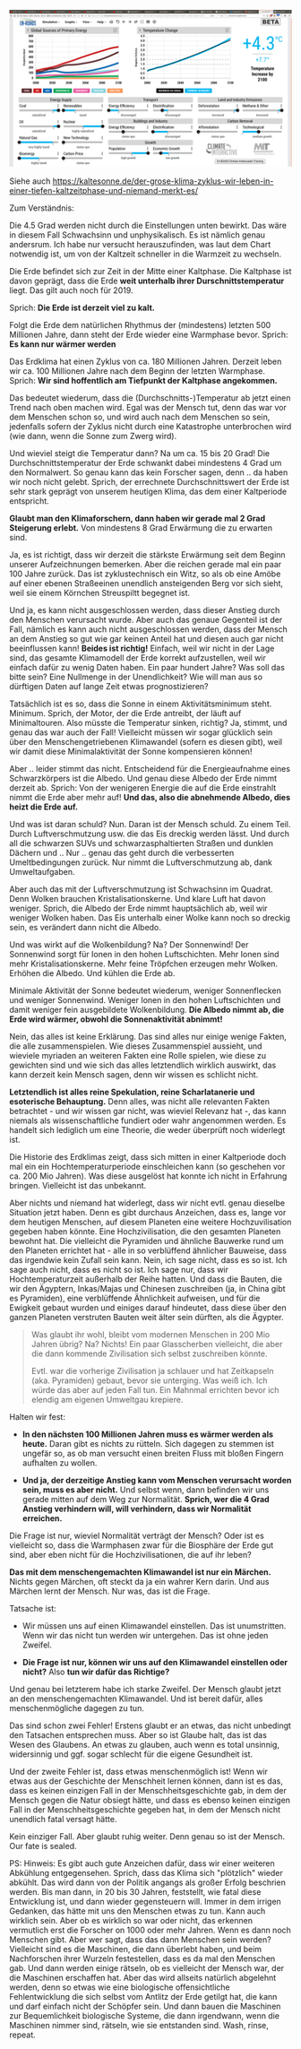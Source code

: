 [![So wird's kommen](prognose-zukunft.png)](https://en-roads.climateinteractive.org/scenario.html?p1=-20&p7=-15&p10=6&p16=0.03&p23=30&p30=-0.07&p50=-1&p53=-1.1&p55=-3&p57=1&p59=10&p63=2.5&p64=2.1&p67=41&v=2.7.6)

Siehe auch https://kaltesonne.de/der-grose-klima-zyklus-wir-leben-in-einer-tiefen-kaltzeitphase-und-niemand-merkt-es/

Zum Verständnis:

Die 4.5 Grad werden nicht durch die Einstellungen unten bewirkt.  Das wäre in diesem Fall Schwachsinn und unphysikalisch.  Es ist nämlich genau andersrum.  Ich habe nur versucht herauszufinden, was laut dem Chart notwendig ist, um von der Kaltzeit schneller in die Warmzeit zu wechseln.

Die Erde befindet sich zur Zeit in der Mitte einer Kaltphase.  Die Kaltphase ist davon geprägt, dass die Erde **weit unterhalb ihrer Durschnittstemperatur** liegt.  Das gilt auch noch für 2019.

Sprich: **Die Erde ist derzeit viel zu kalt.**

Folgt die Erde dem natürlichen Rhythmus der (mindestens) letzten 500 Millionen Jahre, dann steht der Erde wieder eine Warmphase bevor.  Sprich:  **Es kann nur wärmer werden**

Das Erdklima hat einen Zyklus von ca. 180 Millionen Jahren.  Derzeit leben wir ca. 100 Millionen Jahre nach dem Beginn der letzten Warmphase.  Sprich:  **Wir sind hoffentlich am Tiefpunkt der Kaltphase angekommen.**

Das bedeutet wiederum, dass die (Durchschnitts-)Temperatur ab jetzt einen Trend nach oben machen wird.  Egal was der Mensch tut, denn das war vor dem Menschen schon so, und wird auch nach dem Menschen so sein, jedenfalls sofern der Zyklus nicht durch eine Katastrophe unterbrochen wird (wie dann, wenn die Sonne zum Zwerg wird).

Und wieviel steigt die Temperatur dann?  Na um ca. 15 bis 20 Grad!  Die Durchschnittstemperatur der Erde schwankt dabei mindestens 4 Grad um den Normalwert.  So genau kann das kein Forscher sagen, denn .. da haben wir noch nicht gelebt.  Sprich, der errechnete Durchschnittswert der Erde ist sehr stark geprägt von unserem heutigen Klima, das dem einer Kaltperiode entspricht.

**Glaubt man den Klimaforschern, dann haben wir gerade mal 2 Grad Steigerung erlebt.**  Von mindestens 8 Grad Erwärmung die zu erwarten sind.

Ja, es ist richtigt, dass wir derzeit die stärkste Erwärmung seit dem Beginn unserer Aufzeichnungen bemerken.  Aber die reichen gerade mal ein paar 100 Jahre zurück.  Das ist zyklustechnisch ein Witz, so als ob eine Amöbe auf einer ebenen Straßeeinen unendlich ansteigenden Berg vor sich sieht, weil sie einem Körnchen Streuspiltt begegnet ist.

Und ja, es kann nicht ausgeschlossen werden, dass dieser Anstieg durch den Menschen verursacht wurde.  Aber auch das genaue Gegenteil ist der Fall, nämlich es kann auch nicht ausgeschlossen werden, dass der Mensch an dem Anstieg so gut wie gar keinen Anteil hat und diesen auch gar nicht beeinflussen kann!  **Beides ist richtig!**  Einfach, weil wir nicht in der Lage sind, das gesamte Klimamodell der Erde korrekt aufzustellen, weil wir einfach dafür zu wenig Daten haben.  Ein paar hundert Jahre?  Was soll das bitte sein?  Eine Nullmenge in der Unendlichkeit?  Wie will man aus so dürftigen Daten auf lange Zeit etwas prognostizieren?

Tatsächlich ist es so, dass die Sonne in einem Aktivitätsminimum steht.  Minimum.  Sprich, der Motor, der die Erde antreibt, der läuft auf Minimaltouren.  Also müsste die Temperatur sinken, richtig?  Ja, stimmt, und genau das war auch der Fall!  Vielleicht müssen wir sogar glücklich sein über den Menschengetriebenen Klimawandel (sofern es diesen gibt), weil wir damit diese Minimalaktivität der Sonne kompensieren können!

Aber .. leider stimmt das nicht.  Entscheidend für die Energieaufnahme eines Schwarzkörpers ist die Albedo.  Und genau diese Albedo der Erde nimmt derzeit ab.  Sprich:  Von der wenigeren Energie die auf die Erde einstrahlt nimmt die Erde aber mehr auf!  **Und das, also die abnehmende Albedo, dies heizt die Erde auf.**

Und was ist daran schuld?  Nun.  Daran ist der Mensch schuld.  Zu einem Teil.  Durch Luftverschmutzung usw. die das Eis dreckig werden lässt.  Und durch all die schwarzen SUVs und schwarzasphaltierten Straßen und dunklen Dächern und .. Nur .. genau das geht durch die verbesserten Umeltbedingungen zurück.  Nur nimmt die Luftverschmutzung ab, dank Umweltaufgaben.

Aber auch das mit der Luftverschmutzung ist Schwachsinn im Quadrat.  Denn Wolken brauchen Kristalisationskerne.  Und klare Luft hat davon weniger.  Sprich, die Albedo der Erde nimmt hauptsächlich ab, weil wir weniger Wolken haben.  Das Eis unterhalb einer Wolke kann noch so dreckig sein, es verändert dann nicht die Albedo.

Und was wirkt auf die Wolkenbildung?  Na?  Der Sonnenwind!  Der Sonnenwind sorgt für Ionen in den hohen Luftschichten.  Mehr Ionen sind mehr Kristalisationskerne.  Mehr feine Tröpfchen erzeugen mehr Wolken.  Erhöhen die Albedo.  Und kühlen die Erde ab.

Minimale Aktivität der Sonne bedeutet wiederum, weniger Sonnenflecken und weniger Sonnenwind.  Weniger Ionen in den hohen Luftschichten und damit weniger fein ausgebildete Wolkenbildung.  **Die Albedo nimmt ab, die Erde wird wärmer, obwohl die Sonnenaktivität abnimmt!**

Nein, das alles ist keine Erklärung.  Das sind alles nur einige wenige Fakten, die alle zusammenspielen.  Wie dieses Zusammenspiel aussieht, und wieviele myriaden an weiteren Fakten eine Rolle spielen, wie diese zu gewichten sind und wie sich das alles letztendlich wirklich auswirkt, das kann derzeit kein Mensch sagen, denn wir wissen es schlicht nicht.

**Letztendlich ist alles reine Spekulation, reine Scharlatanerie und esoterische Behauptung.**  Denn alles, was nicht alle relevanten Fakten betrachtet - und wir wissen gar nicht, was wieviel Relevanz hat -, das kann niemals als wissenschaftliche fundiert oder wahr angenommen werden.  Es handelt sich lediglich um eine Theorie, die weder überprüft noch widerlegt ist.

Die Historie des Erdklimas zeigt, dass sich mitten in einer Kaltperiode doch mal ein ein Hochtemperaturperiode einschleichen kann (so geschehen vor ca. 200 Mio Jahren).  Was diese ausgelöst hat konnte ich nicht in Erfahrung bringen.  Vielleicht ist das unbekannt.

Aber nichts und niemand hat widerlegt, dass wir nicht evtl. genau dieselbe Situation jetzt haben.  Denn es gibt durchaus Anzeichen, dass es, lange vor dem heutigen Menschen, auf diesem Planeten eine weitere Hochzuvilisation gegeben haben könnte.  Eine Hochzivilisation, die den gesamten Planeten bewohnt hat.  Die vielleicht die Pyramiden und ähnliche Bauwerke rund um den Planeten errichtet hat - alle in so verblüffend ähnlicher Bauweise, dass das irgendwie kein Zufall sein kann.  Nein, ich sage nicht, dass es so ist.  Ich sage auch nicht, dass es nicht so ist.  Ich sage nur, dass wir Hochtemperaturzeit außerhalb der Reihe hatten.  Und dass die Bauten, die wir den Ägyptern, Inkas/Majas und Chinesen zuschreiben (ja, in China gibt es Pyramiden), eine verblüffende Ähnlichkeit aufweisen, und für die Ewigkeit gebaut wurden und einiges darauf hindeutet, dass diese über den ganzen Planeten verstruten Bauten weit älter sein dürften, als die Ägypter.

> Was glaubt ihr wohl, bleibt vom modernen Menschen in 200 Mio Jahren übrig?  Na?  Nichts!  Ein paar Glasscherben vielleicht, die aber die dann kommende Zivilisation sich selbst zuschreiben könnte.
>
> Evtl. war die vorherige Zivilisation ja schlauer und hat Zeitkapseln (aka. Pyramiden) gebaut, bevor sie unterging.  Was weiß ich.  Ich würde das aber auf jeden Fall tun.  Ein Mahnmal errichten bevor ich elendig am eigenen Umweltgau krepiere.

Halten wir fest:

- **In den nächsten 100 Millionen Jahren muss es wärmer werden als heute.**  Daran gibt es nichts zu rütteln.  Sich dagegen zu stemmen ist ungefär so, as ob man versucht einen breiten Fluss mit bloßen Fingern aufhalten zu wollen.

- **Und ja, der derzeitige Anstieg kann vom Menschen verursacht worden sein, muss es aber nicht.**  Und selbst wenn, dann befinden wir uns gerade mitten auf dem Weg zur Normalität.  **Sprich, wer die 4 Grad Anstieg verhindern will, will verhindern, dass wir Normalität erreichen.**

Die Frage ist nur, wieviel Normalität verträgt der Mensch?  Oder ist es vielleicht so, dass die Warmphasen zwar für die Biosphäre der Erde gut sind, aber eben nicht für die Hochzivilisationen, die auf ihr leben?

**Das mit dem menschengemachten Klimawandel ist nur ein Märchen.**  Nichts gegen Märchen, oft steckt da ja ein wahrer Kern darin.  Und aus Märchen lernt der Mensch.  Nur was, das ist die Frage.

Tatsache ist:

- Wir müssen uns auf einen Klimawandel einstellen.  Das ist unumstritten.  Wenn wir das nicht tun werden wir untergehen.  Das ist ohne jeden Zweifel.

- **Die Frage ist nur, können wir uns auf den Klimawandel einstellen oder nicht?**  Also **tun wir dafür das Richtige?**

Und genau bei letzterem habe ich starke Zweifel.  Der Mensch glaubt jetzt an den menschengemachten Klimawandel.  Und ist bereit dafür, alles menschenmögliche dagegen zu tun.

Das sind schon zwei Fehler!  Erstens glaubt er an etwas, das nicht unbedingt den Tatsachen entsprechen muss.  Aber so ist Glaube halt, das ist das Wesen des Glaubens.  An etwas zu glauben, auch wenn es total unsinnig, widersinnig und ggf. sogar schlecht für die eigene Gesundheit ist.

Und der zweite Fehler ist, dass etwas menschenmöglich ist!  Wenn wir etwas aus der Geschichte der Menschheit lernen können, dann ist es das, dass es keinen einzigen Fall in der Menschheitsgeschichte gab, in dem der Mensch gegen die Natur obsiegt hätte, und dass es ebenso keinen einzigen Fall in der Menschheitsgeschichte gegeben hat, in dem der Mensch nicht unendlich fatal versagt hätte.

Kein einziger Fall.  Aber glaubt ruhig weiter.  Denn genau so ist der Mensch.  Our fate is sealed.

PS: Hinweis:  Es gibt auch gute Anzeichen dafür, dass wir einer weiteren Abkühlung entgegensehen.  Sprich, dass das Klima sich "plötzlich" wieder abkühlt.  Das wird dann von der Politik angangs als großer Erfolg beschrien werden.  Bis man dann, in 20 bis 30 Jahren, feststellt, wie fatal diese Entwicklung ist, und dann wieder gegensteuern will.  Immer in dem irrigen Gedanken, das hätte mit uns den Menschen etwas zu tun.  Kann auch wirklich sein.  Aber ob es wirklich so war oder nicht, das erkennen vermutlich erst die Forscher on 1000 oder mehr Jahren.  Wenn es dann noch Menschen gibt.  Aber wer sagt, dass das dann Menschen sein werden?  Vielleicht sind es die Maschinen, die dann überlebt haben, und beim Nachforschen ihrer Wurzeln festestellen, dass es da mal den Menschen gab.  Und dann werden einige rätseln, ob es vielleicht der Mensch war, der die Maschinen erschaffen hat.  Aber das wird allseits natürlich abgelehnt werden, denn so etwas wie eine biologische offensichtliche Fehlentwicklung die sich selbst vom Antlitz der Erde getilgt hat, die kann und darf einfach nicht der Schöpfer sein.  Und dann bauen die Maschinen zur Bequemlichkeit biologische Systeme, die dann irgendwann, wenn die Maschinen nimmer sind, rätseln, wie sie entstanden sind.  Wash, rinse, repeat.

